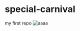 # special-carnival
my first repo
![аааа](https://avatars.mds.yandex.net/get-pdb/163339/25d67d2e-ceb3-47cb-90cf-3d9a89ebc197/s1200.jpg "Logo Title Page 2")
